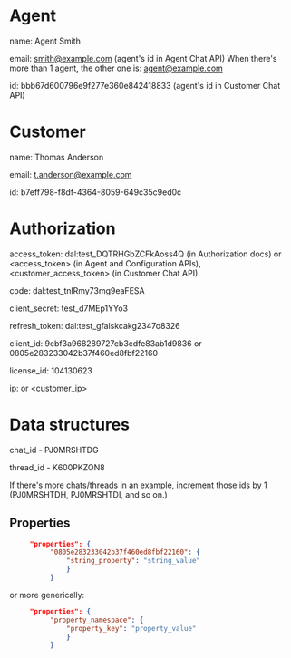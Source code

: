 # Agent

name: Agent Smith

email: smith@example.com (agent's id in Agent Chat API)
When there's more than 1 agent, the other one is: agent@example.com

id:  bbb67d600796e9f277e360e842418833 (agent's id in Customer Chat API)

# Customer

name: Thomas Anderson

email: t.anderson@example.com

id: b7eff798-f8df-4364-8059-649c35c9ed0c

# Authorization

access_token: dal:test_DQTRHGbZCFkAoss4Q (in Authorization docs) or <access_token> (in Agent and Configuration APIs), <customer_access_token> (in Customer Chat API)

code: dal:test_tnlRmy73mg9eaFESA

client_secret: test_d7MEp1YYo3

refresh_token: dal:test_gfalskcakg2347o8326

client_id: 9cbf3a968289727cb3cdfe83ab1d9836 or 0805e283233042b37f460ed8fbf22160

license_id: 104130623

ip: <ip> or <customer_ip>

# Data structures

chat_id - PJ0MRSHTDG

thread_id - K600PKZON8

If there's more chats/threads in an example, increment those ids by 1 (PJ0MRSHTDH, PJ0MRSHTDI, and so on.)

## Properties

```json
     "properties": {
          "0805e283233042b37f460ed8fbf22160": {
              "string_property": "string_value"
              }
          }
```

or more generically:

```json
     "properties": {
          "property_namespace": {
              "property_key": "property_value"
              }
          }
```
